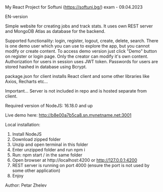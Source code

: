 My React Project for Softuni (https://softuni.bg/) exam - 09.04.2023

EN-version

Simple website for creating jobs and track stats.
It uses own REST server and MongoDB Atlas as database for the backend.

Supported functionality: login, register, logout, create, delete, search. There is one demo user which you can use to explore the app, but you cannot modify or create content. To access demo version just click "Demo" button on register or login page. Only the creator can modify it's own content. Authorization for users in session uses JWT token. Passwords for users are stored hashed in database using Bcrypt.

package.json for client installs React client and some other libraries like Axios, Recharts etc...

Important... Server is not included in repo and is hosted separate from client.

Required version of NodeJS: 16.18.0 and up

Live demo here: http://b8e00a7b5ca8.sn.mynetname.net:3001

Local installation:

1. Install NodeJS
2. Download zipped folder
3. Unzip and open terminal in this folder
4. Enter unzipped folder and run npm i
5. Run: npm start / in the same folder
6. Open browser at http://localhost:4200 or http://127.0.0.1:4200
7. REST server is running on port 4000 (ensure the port is not used by some other application)
8. Enjoy

Author: Petar Zhelev
